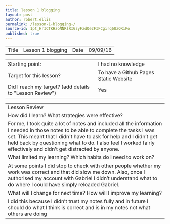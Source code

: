 ```yaml
---
title: lesson 1 blogging 
layout: post
author: robert.ellis
permalink: /lesson-1-blogging-/
source-id: 1pt_HrICTKHzoNNRlRIGzyFzdQe2FIFCgirq6UzQRiPo
published: true
---
```

<table>
  <tr>
    <td>Title</td>
    <td>Lesson 1 blogging </td>
    <td>Date</td>
    <td>09/09/16</td>
  </tr>
</table>


<table>
  <tr>
    <td>Starting point:</td>
    <td>I had no knowledge </td>
  </tr>
  <tr>
    <td>Target for this lesson?</td>
    <td>To have a Github Pages Static Website</td>
  </tr>
  <tr>
    <td>Did I reach my target? 
(add details to "Lesson Review")</td>
    <td> Yes </td>
  </tr>
</table>


<table>
  <tr>
    <td>Lesson Review</td>
  </tr>
  <tr>
    <td>How did I learn? What strategies were effective? </td>
  </tr>
  <tr>
    <td>For me, I took quite a lot of notes and included all the information I needed in those notes to be able to complete the tasks I was set. This meant that I didn't have to ask for help and I didn’t get held back by questioning what to do. I also feel I worked fairly effectively and didn’t get distracted by anyone.
  </td>
  </tr>
  <tr>
    <td>What limited my learning? Which habits do I need to work on? </td>
  </tr>
  <tr>
    <td>At some points I did stop to check with other people whether my work was correct and that did slow me down. Also, once I authorised my account with Gabriel I didn’t understand what to do where I could have simply reloaded Gabriel.    </td>
  </tr>
  <tr>
    <td>What will I change for next time? How will I improve my learning?</td>
  </tr>
  <tr>
    <td>I did this because I didn’t trust my notes fully and in future I should do what I think is correct and is in my notes not what others are doing 
</td>
  </tr>
</table>


